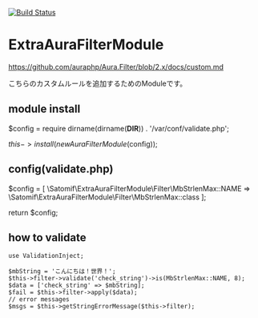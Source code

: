 [![Build Status](https://travis-ci.org/satomif/ExtraAuraFilterModule.svg?branch=feature-2.x)](https://travis-ci.org/satomif/ExtraAuraFilterModule)

# ExtraAuraFilterModule
https://github.com/auraphp/Aura.Filter/blob/2.x/docs/custom.md

こちらのカスタムルールを追加するためのModuleです。


## module install
$config = require dirname(dirname(__DIR__)) . '/var/conf/validate.php';

$this->install(new AuraFilterModule($config));

## config(validate.php)
$config = [
    \Satomif\ExtraAuraFilterModule\Filter\MbStrlenMax::NAME => \Satomif\ExtraAuraFilterModule\Filter\MbStrlenMax::class
];

return $config;

## how to validate
```
use ValidationInject;

$mbString = 'こんにちは！世界！';
$this->filter->validate('check_string')->is(MbStrlenMax::NAME, 8);
$data = ['check_string' => $mbString];
$fail = $this->filter->apply($data);
// error messages
$msgs = $this->getStringErrorMessage($this->filter);
```



